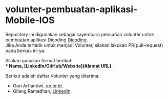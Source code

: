 # volunter-pembuatan-aplikasi-Mobile-IOS
Repository ini digunakan sebagai sayembara pencarian volunter untuk pembuatan aplikasi Dicoding [Dicoding](www.dicoding.com).  
Jika Anda tertarik untuk menjadi Volunter, silakan lakukan PR(pull-request) pada berkas ini ya.  

Silakan gunakan format berikut:<br>
**\* Nama, [LinkedIn/GitHub/Website](Alamat URL).**  

Berikut adalah daftar Volunter yang diterima:
* Oon Arfiandwi, [oo.or.id](https://oo.or.id).  
* Gilang Ramadhan, [Linkedin](https://www.linkedin.com/in/gilang-adhan/).  
